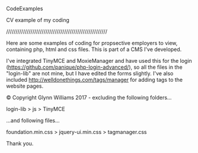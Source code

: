 CodeExamples

CV example of my coding

//////////////////////////////////////////////////////

Here are some examples of coding for propsective employers to view, containing php, html and css files. This is part of a CMS I've developed.

I've integrated TinyMCE and MoxieManager and have used this for the login (https://github.com/panique/php-login-advanced/), so all the files in the "login-lib" are not mine, but I have edited the forms slightly. I've also included http://welldonethings.com/tags/manager for adding tags to the website pages.

© Copyright Glynn Williams 2017 - excluding the following folders...

login-lib > js > TinyMCE

...and following files...

foundation.min.css > jquery-ui.min.css > tagmanager.css

Thank you.
